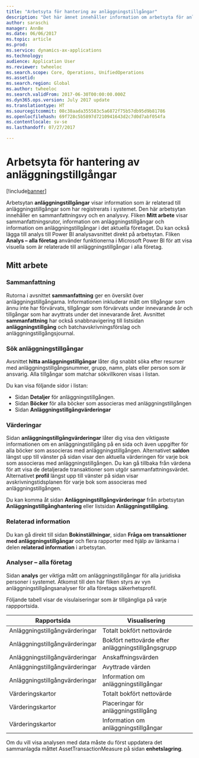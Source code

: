 ```yaml
---
title: "Arbetsyta för hantering av anläggningstillgångar"
description: "Det här ämnet innehåller information om arbetsyta för anläggningstillgångar. Den här arbetsytan visar information som är relaterad till anläggningstillgångar som har registrerats i systemet. Den innehåller en sammanfattningsvy och en analysvy."
author: saraschi
manager: AnnBe
ms.date: 06/06/2017
ms.topic: article
ms.prod: 
ms.service: dynamics-ax-applications
ms.technology: 
audience: Application User
ms.reviewer: twheeloc
ms.search.scope: Core, Operations, UnifiedOperations
ms.assetid: 
ms.search.region: Global
ms.author: twheeloc
ms.search.validFrom: 2017-06-30T00:00:00.000Z
ms.dyn365.ops.version: July 2017 update
ms.translationtype: HT
ms.sourcegitcommit: 08c38aada355583c5a6872f75b57db95d9b81786
ms.openlocfilehash: 69f728c5b5897d7210941643d2c7d0d7abf054fa
ms.contentlocale: sv-se
ms.lasthandoff: 07/27/2017

---
```


# <a name="fixed-asset-management-workspace"></a>Arbetsyta för hantering av anläggningstillgångar

[!include[banner](../includes/banner.md)]

Arbetsytan **anläggningstillgångar** visar information som är relaterad till anläggningstillgångar som har registrerats i systemet. Den här arbetsytan innehåller en sammanfattningsvy och en analysvy. Fliken **Mitt arbete** visar sammanfattningsrutor, information om anläggningstillgångar och information om anläggningstillgångar i det aktuella företaget. Du kan också lägga till analys till Power BI analysavsnittet direkt på arbetsytan. Fliken **Analys – alla företag** använder funktionerna i Microsoft Power BI för att visa visuella som är relaterade till anläggningstillgångar i alla företag.

## <a name="my-work"></a>Mitt arbete

### <a name="summary"></a>Sammanfattning

Rutorna i avsnittet **sammanfattning** ger en översikt över anläggningstillgångarna. Informationen inkluderar mått om tillgångar som ännu inte har förvärvats, tillgångar som förvärvats under innevarande år och tillgångar som har avyttrats under det innevarande året. Avsnittet **sammanfattning** har också snabbnavigering till listsidan **anläggningstillgång** och batchavskrivningsförslag och anläggningstillgångsjournal.

### <a name="find-fixed-assets"></a>Sök anläggningstillgångar

Avsnittet **hitta anläggningstillgångar** låter dig snabbt söka efter resurser med anläggningstillgångsnummer, grupp, namn, plats eller person som är ansvarig. Alla tillgångar som matchar sökvillkoren visas i listan.

Du kan visa följande sidor i listan:

 - Sidan **Detaljer** för anläggningstillgången.
 - Sidan **Böcker** för alla böcker som associeras med anläggningstillgången
 - Sidan **Anläggningstillgångvärderingar**

### <a name="valuations"></a>Värderingar

Sidan **anläggningstillgångvärderingar** låter dig visa den viktigaste informationen om en anläggningstillgång på en sida och även uppgifter för alla böcker som associeras med anläggningstillgången. Alternativet **saldon** längst upp till vänster på sidan visar den aktuella värderingen för varje bok som associeras med anläggningstillgången. Du kan gå tillbaka från värdena för att visa de detaljerade transaktioner som utgör sammanfattningsvärdet. Alternativet **profil** längst upp till vänster på sidan visar avskrivningstidsplanen för varje bok som associeras med anläggningstillgången.

Du kan komma åt sidan **Anläggningstillgångvärderingar** från arbetsytan **Anläggningstillgånghantering** eller listsidan **Anläggningstillgång**.

### <a name="related-information"></a>Relaterad information

Du kan gå direkt till sidan **Bokinställningar**, sidan **Fråga om transaktioner med anläggningstillgångar** och flera rapporter med hjälp av länkarna i delen **relaterad information** i arbetsytan.

### <a name="analytics--all-companies"></a>Analyser – alla företag

Sidan **analys** ger viktiga mått om anläggningstillgångar för alla juridiska personer i systemet. Åtkomst till den här fliken styrs av vyn anläggningstillgångsanalyser för alla företags säkerhetsprofil.

Följande tabell visar de visulaiseringar som är tillgängliga på varje rappportsida.

| Rapportsida            | Visualisering        |
|------------------------|----------------------|
| Anläggningstillgångvärderingar | Totalt bokfört nettovärde |
| Anläggningstillgångvärderingar | Bokfört nettovärde efter anläggningstillgångsgrupp |
| Anläggningstillgångvärderingar | Anskaffningsvärden |
| Anläggningstillgångvärderingar | Avyttrade värden |
| Anläggningstillgångvärderingar | Information om anläggningstillgångar |
| Värderingskartor        | Totalt bokfört nettovärde |
| Värderingskartor        | Placeringar för anläggningstillgång |
| Värderingskartor        | Information om anläggningstillgångar |

Om du vill visa analysen med data måste du först uppdatera det sammanlagda måttet AssetTransactionMeasure på sidan **enhetslagring**.

